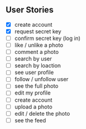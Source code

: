 ## User Stories

- [X] create account
- [X] request secret key
- [ ] confirm secret key (log in)
- [ ] like / unlike a photo
- [ ] comment a photo
- [ ] search by user
- [ ] search by loaction
- [ ] see user profile
- [ ] follow / unfollow user
- [ ] see the full photo
- [ ] edit my profile
- [ ] create account
- [ ] upload a photo
- [ ] edit / delete the photo
- [ ] see the feed